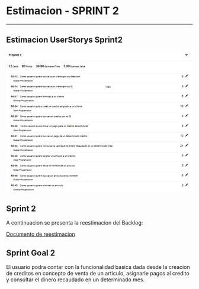
# Estimacion - SPRINT 2
***

## Estimacion UserStorys Sprint2

![Grafico de tiempo de trabajo realizado](https://github.com/PLATYPUSCO007/CrediHogAR-Backend/blob/master/Iteraciones/Iteracion%201/Imagenes/Sprint2.JPG)


## Sprint 2 

A continuacion se presenta la reestimacion del Backlog:

[Documento de reestimacion](https://github.com/PLATYPUSCO007/CrediHogAR-Backend/blob/master/Iteraciones/Iteracion%201/Reestimacion/Reestimacion.pdf)
 

## Sprint Goal 2

El usuario podra contar con la funcionalidad basica dada desde la creacion de creditos en concepto de venta de un articulo, asignarle pagos al credito y consultar el dinero recaudado en un determinado mes.
